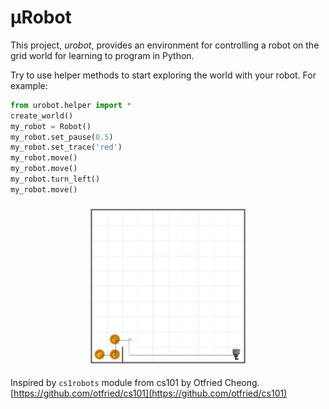 # μRobot

This project, *urobot*, provides an environment for controlling a robot on the grid world for learning to program in Python.

Try to use helper methods to start exploring the world with your robot.  For example:

```python
from urobot.helper import *
create_world()
my_robot = Robot()
my_robot.set_pause(0.5)
my_robot.set_trace('red')
my_robot.move()
my_robot.move()
my_robot.turn_left()
my_robot.move()
```

<img src="https://raw.githubusercontent.com/jmbyun/urobot/master/readme_assets/screenshot.png" alt="A screenshot from urobot example" style="display: block; margin: 20px auto; width: 50%; min-width: 150px; max-width: 400px">

Inspired by `cs1robots` module from cs101 by Otfried Cheong. [https://github.com/otfried/cs101](https://github.com/otfried/cs101)
